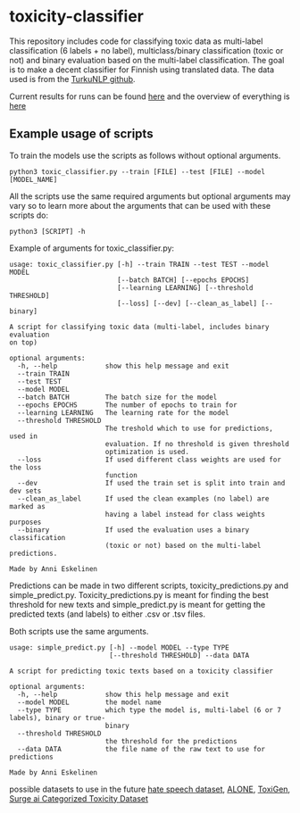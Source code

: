 # toxicity-classifier

This repository includes code for classifying toxic data as multi-label classification (6 labels + no label), multiclass/binary classification (toxic or not) and binary evaluation based on the multi-label classification. The goal is to make a decent classifier for Finnish using translated data. The data used is from the [TurkuNLP github](https://github.com/TurkuNLP/wikipedia-toxicity-data-fi).

Current results for runs can be found [here](https://docs.google.com/spreadsheets/d/1g8Ya5lx80CdqEXHiwKO32EFv2AMNkZzPypzlb1PI6xk/edit?usp=sharing) and the overview of everything is [here](https://docs.google.com/document/d/1ht2dqMYe8p5lDqYE2kWrz-F-RUeOfh60J8J925SeP8g/edit?usp=sharing)


## Example usage of scripts

To train the models use the scripts as follows without optional arguments.

```
python3 toxic_classifier.py --train [FILE] --test [FILE] --model [MODEL_NAME]
```

All the scripts use the same required arguments but optional arguments may vary so to learn more about the arguments that can be used with these scripts do:

```
python3 [SCRIPT] -h
```

Example of arguments for toxic_classifier.py:

```
usage: toxic_classifier.py [-h] --train TRAIN --test TEST --model MODEL
                           [--batch BATCH] [--epochs EPOCHS]
                           [--learning LEARNING] [--threshold THRESHOLD]
                           [--loss] [--dev] [--clean_as_label] [--binary]

A script for classifying toxic data (multi-label, includes binary evaluation
on top)

optional arguments:
  -h, --help            show this help message and exit
  --train TRAIN
  --test TEST
  --model MODEL
  --batch BATCH         The batch size for the model
  --epochs EPOCHS       The number of epochs to train for
  --learning LEARNING   The learning rate for the model
  --threshold THRESHOLD
                        The treshold which to use for predictions, used in
                        evaluation. If no threshold is given threshold
                        optimization is used.
  --loss                If used different class weights are used for the loss
                        function
  --dev                 If used the train set is split into train and dev sets
  --clean_as_label      If used the clean examples (no label) are marked as
                        having a label instead for class weights purposes
  --binary              If used the evaluation uses a binary classification
                        (toxic or not) based on the multi-label predictions.

Made by Anni Eskelinen
```

Predictions can be made in two different scripts, toxicity_predictions.py and simple_predict.py. Toxicity_predictions.py is meant for finding the best threshold for new texts and simple_predict.py is meant for getting the predicted texts (and labels) to either .csv or .tsv files.

Both scripts use the same arguments.

```
usage: simple_predict.py [-h] --model MODEL --type TYPE
                         [--threshold THRESHOLD] --data DATA

A script for predicting toxic texts based on a toxicity classifier

optional arguments:
  -h, --help            show this help message and exit
  --model MODEL         the model name
  --type TYPE           which type the model is, multi-label (6 or 7 labels), binary or true-
                        binary
  --threshold THRESHOLD
                        the threshold for the predictions
  --data DATA           the file name of the raw text to use for predictions

Made by Anni Eskelinen
```



possible datasets to use in the future [hate speech dataset](https://github.com/Vicomtech/hate-speech-dataset), [ALONE](https://arxiv.org/abs/2008.06465), [ToxiGen](https://huggingface.co/datasets/skg/toxigen-data), [Surge ai Categorized Toxicity Dataset](https://app.surgehq.ai/datasets/categorized-toxicity?token=faVpwAMXx_VAZI4p)

